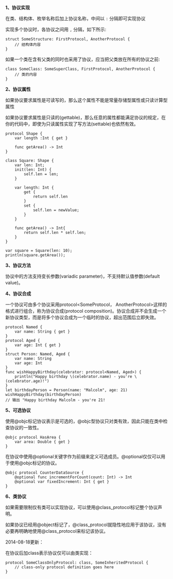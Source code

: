 **1、协议实现**

在类、结构体、枚举名称后加上协议名称，中间以 `:` 分隔即可实现协议

实现多个协议时，各协议之间用 `,` 分隔，如下所示:

	struct SomeStructure: FirstProtocol, AnotherProtocol {
	    // 结构体内容
	}

如果一个类在含有父类的同时也采用了协议，应当把父类放在所有的协议之前:

	class SomeClass: SomeSuperClass, FirstProtocol, AnotherProtocol {
	    // 类的内容
	}

**2、协议属性**

如果协议要求属性是可读写的，那么这个属性不能是常量存储型属性或只读计算型属性

如果协议要求属性是只读的(gettable)，那么任意的属性都能满足协议的规定，在你的代码中，即使为只读属性实现了写方法(settable)也依然有效。

	protocol Shape {
	    var length :Int { get }
	    
	    func getArea() -> Int
	}
	
	class Square: Shape {
	    var len: Int;
	    init(len: Int) {
	        self.len = len;
	    }
	    
	    var length: Int {
	        get {
	            return self.len
	        }
	        set {
	            self.len = newValue;
	        }
	    }
	
	    func getArea() -> Int{
	        return self.len * self.len;
	    }
	}
	
	var square = Square(len: 10);
	println(square.getArea());

**3、协议方法**

协议中的方法支持变长参数(variadic parameter)，不支持默认值参数(default value)。

**4、协议合成**

一个协议可由多个协议采用protocol<SomeProtocol， AnotherProtocol>这样的格式进行组合，称为协议合成(protocol composition)。协议合成并不会生成一个新协议类型，而是将多个协议合成为一个临时的协议，超出范围后立即失效。

	protocol Named {
	    var name: String { get }
	}
	protocol Aged {
	    var age: Int { get }
	}
	struct Person: Named, Aged {
	    var name: String
	    var age: Int
	}
	func wishHappyBirthday(celebrator: protocol<Named, Aged>) {
	    println("Happy birthday \(celebrator.name) - you're \(celebrator.age)!")
	}
	let birthdayPerson = Person(name: "Malcolm", age: 21)
	wishHappyBirthday(birthdayPerson)
	// 输出 "Happy birthday Malcolm - you're 21!

**5、可选协议**

使用@objc标记协议表示是可选的，@objc型协议只对类有效，因此只能在类中检查协议的一致性。
	
	@objc protocol HasArea {
	    var area: Double { get }
	}

在协议中使用@optional关键字作为前缀来定义可选成员。@optional仅仅可以用于使用@objc标记的协议。
	
	@objc protocol CounterDataSource {
	    @optional func incrementForCount(count: Int) -> Int
	    @optional var fixedIncrement: Int { get }
	}

**6、类协议**

如果需要限制仅有类可以实现协议，可以使用@class_protocol标记整个协议声明。

如果协议已经用@object标记了，@class_protocol就隐性地应用于该协议，没有必要再明确地使用@class_protocol来标记该协议。

2014-08-18更新：

在协议后加class表示协议仅可以由类实现：

	protocol SomeClassOnlyProtocol: class, SomeInheritedProtocol {
	    // class-only protocol definition goes here
	}